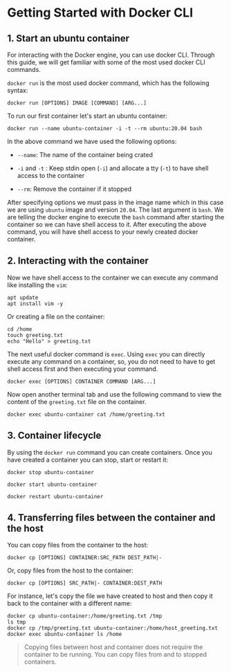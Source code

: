 # Getting Started with Docker CLI

## 1. Start an ubuntu container
For interacting with the Docker engine, you can use docker CLI. Through this guide, we will get familiar with some of the most used docker CLI commands. 

`docker run` is the most used docker command, which has the following syntax:
```
docker run [OPTIONS] IMAGE [COMMAND] [ARG...]
```
To run our first container let's start an ubuntu container:
```
docker run --name ubuntu-container -i -t --rm ubuntu:20.04 bash
```
In the above command we have used the following options:

* `--name`: The name of the container being crated

* `-i` and  `-t` : Keep stdin open (`-i`) and allocate a tty (`-t`) to have shell access to the container
* `--rm`: Remove the container if it stopped

After specifying options we must pass in the image name which in this case we are using `ubuntu` image and version `20.04`.
The last argument is `bash`. We are telling the docker engine to execute the `bash` command after starting the container so we can have shell access to it.
After executing the above command, you will have shell access to your newly created docker container.

## 2. Interacting with the container
Now we have shell access to the container we can execute any command like installing the `vim`:
``` shell
apt update
apt install vim -y
```
Or creating a file on the container:
```
cd /home
touch greeting.txt
echo "Hello" > greeting.txt
```
The next useful docker command is `exec`. Using `exec` you can directly execute any command on a container, so, you do not need to have to get shell access first and then executing your command.
```
docker exec [OPTIONS] CONTAINER COMMAND [ARG...]
```
Now open another terminal tab and use the following command to view the content of the `greeting.txt` file on the container.
```
docker exec ubuntu-container cat /home/greeting.txt
```
## 3. Container lifecycle
By using the `docker run` command you can create containers. Once you have created a container you can stop, start or restart it:
```
docker stop ubuntu-container
```

```
docker start ubuntu-container
```

```
docker restart ubuntu-container
```

## 4. Transferring files between the container and the host
You can copy files from the container to the host:
```
docker cp [OPTIONS] CONTAINER:SRC_PATH DEST_PATH|-
```
Or, copy files from the host to the container:
```
docker cp [OPTIONS] SRC_PATH|- CONTAINER:DEST_PATH
```
For instance, let's copy the file we have created to host and then copy it back to the container with a different name:
```
docker cp ubuntu-container:/home/greeting.txt /tmp
ls tmp
docker cp /tmp/greeting.txt ubuntu-container:/home/host_greeting.txt
docker exec ubuntu-container ls /home
```

> Copying files between host and container does not require the container to be running. You can copy files from and to stopped containers.

